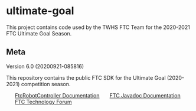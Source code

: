 # ultimate-goal

This project contains code used by the TWHS FTC Team for the 2020-2021 FTC Ultimate Goal Season.

## Meta

Version 6.0 (20200921-085816)

This repository contains the public FTC SDK for the Ultimate Goal (2020-2021) competition season.

&nbsp;&nbsp;&nbsp;&nbsp;&nbsp;&nbsp;[FtcRobotController Documentation](https://github.com/FIRST-Tech-Challenge/FtcRobotController/wiki)
&nbsp;&nbsp;&nbsp;&nbsp;&nbsp;&nbsp;[FTC Javadoc Documentation](https://first-tech-challenge.github.io/FtcRobotController)
&nbsp;&nbsp;&nbsp;&nbsp;&nbsp;&nbsp;[FTC Technology Forum](https://ftcforum.usfirst.org/forumdisplay.php?156-FTC-Technology)